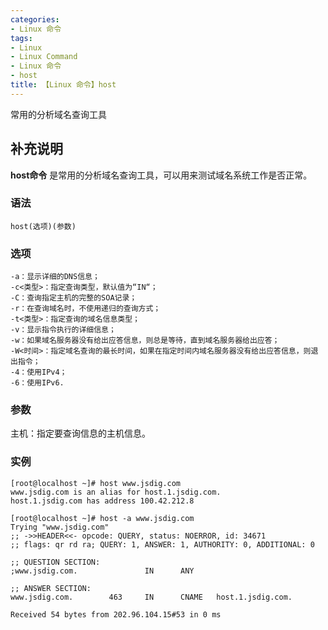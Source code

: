 ```yaml
---
categories:
- Linux 命令
tags:
- Linux
- Linux Command
- Linux 命令
- host
title: 【Linux 命令】host
---
```


常用的分析域名查询工具

## 补充说明

**host命令** 是常用的分析域名查询工具，可以用来测试域名系统工作是否正常。

###  语法

```shell
host(选项)(参数)
```

###  选项

```shell
-a：显示详细的DNS信息；
-c<类型>：指定查询类型，默认值为“IN“；
-C：查询指定主机的完整的SOA记录；
-r：在查询域名时，不使用递归的查询方式；
-t<类型>：指定查询的域名信息类型；
-v：显示指令执行的详细信息；
-w：如果域名服务器没有给出应答信息，则总是等待，直到域名服务器给出应答；
-W<时间>：指定域名查询的最长时间，如果在指定时间内域名服务器没有给出应答信息，则退出指令；
-4：使用IPv4；
-6：使用IPv6.
```

###  参数

主机：指定要查询信息的主机信息。

###  实例

```shell
[root@localhost ~]# host www.jsdig.com 
www.jsdig.com is an alias for host.1.jsdig.com.
host.1.jsdig.com has address 100.42.212.8

[root@localhost ~]# host -a www.jsdig.com
Trying "www.jsdig.com"
;; ->>HEADER<<- opcode: QUERY, status: NOERROR, id: 34671
;; flags: qr rd ra; QUERY: 1, ANSWER: 1, AUTHORITY: 0, ADDITIONAL: 0

;; QUESTION SECTION:
;www.jsdig.com.               IN      ANY

;; ANSWER SECTION:
www.jsdig.com.        463     IN      CNAME   host.1.jsdig.com.

Received 54 bytes from 202.96.104.15#53 in 0 ms
```


<!-- Linux命令行搜索引擎：https://jaywcjlove.github.io/linux-command/ -->